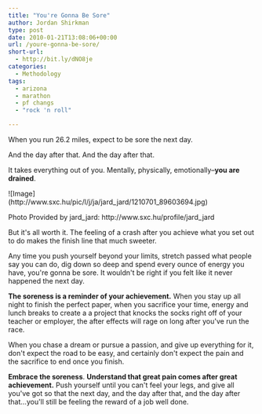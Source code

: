 ```yaml
---
title: "You're Gonna Be Sore"
author: Jordan Shirkman
type: post
date: 2010-01-21T13:08:06+00:00
url: /youre-gonna-be-sore/
short-url:
  - http://bit.ly/dNO8je
categories:
  - Methodology
tags:
  - arizona
  - marathon
  - pf changs
  - "rock 'n roll"

---
```

When you run 26.2 miles, expect to be sore the next day.

And the day after that. And the day after that.

It takes everything out of you. Mentally, physically, emotionally&#8211;**you are drained**.

<div style="width: 424px" class="wp-caption aligncenter">
  ![Image](http://www.sxc.hu/pic/l/j/ja/jard_jard/1210701_89603694.jpg)
  
  <p class="wp-caption-text">
    Photo Provided by jard_jard: http://www.sxc.hu/profile/jard_jard
  </p>
</div>

But it's all worth it. The feeling of a crash after you achieve what you set out to do makes the finish line that much sweeter.

Any time you push yourself beyond your limits, stretch passed what people say you can do, dig down so deep and spend every ounce of energy you have, you're gonna be sore. It wouldn't be right if you felt like it never happened the next day.

**The soreness is a reminder of your achievement.** When you stay up all night to finish the perfect paper, when you sacrifice your time, energy and lunch breaks to create a a project that knocks the socks right off of your teacher or employer, the after effects will rage on long after you've run the race.

When you chase a dream or pursue a passion, and give up everything for it, don't expect the road to be easy, and certainly don't expect the pain and the sacrifice to end once you finish.

**Embrace the soreness**. **Understand that great pain comes after great achievement.** Push yourself until you can't feel your legs, and give all you've got so that the next day, and the day after that, and the day after that&#8230;you'll still be feeling the reward of a job well done.